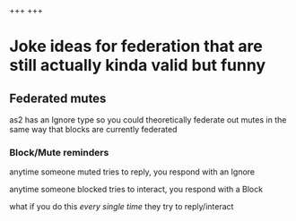 +++
+++

# Joke ideas for federation that are still actually kinda valid but funny

## Federated mutes

as2 has an Ignore type so you could theoretically federate out mutes in the same way that blocks are currently federated

### Block/Mute reminders

anytime someone muted tries to reply, you respond with an Ignore

anytime someone blocked tries to interact, you respond with a Block

what if you do this *every single time* they try to reply/interact